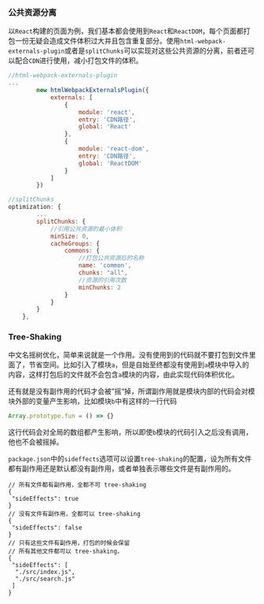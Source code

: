 ### 公共资源分离

以`React`构建的页面为例，我们基本都会使用到`React`和`ReactDOM`，每个页面都打包一份无疑会造成文件体积过大并且包含重复部分。使用`html-webpack-externals-plugin`或者是`splitChunks`可以实现对这些公共资源的分离，前者还可以配合`CDN`进行使用，减小打包文件的体积。

```js
//html-webpack-externals-plugin
...
        new htmlWebpackExternalsPlugin({
            externals: [
                {
                    module: 'react',
                    entry: 'CDN路径',
                    global: 'React'
                },
                {
                    module: 'react-dom',
                    entry: 'CDN路径',
                    global: 'ReactDOM'
                }
            ]
        })
```

```js
//splitChunks
optimization: {
        ...
        splitChunks: {
            //引用公共资源的最小体积
            minSize: 0,
            cacheGroups: {
                commons: {
                    //打包公共资源后的名称
                    name: 'common',
                    chunks: "all",
                    //资源的引用次数
                    minChunks: 2
                }
            }
        }
    },
```

### Tree-Shaking

中文名摇树优化，简单来说就是一个作用。没有使用到的代码就不要打包到文件里面了，节省空间。比如引入了模块`a`，但是自始至终都没有使用到`a`模块中导入的内容，这样打包后的文件就不会包含`a`模块的内容，由此实现代码体积优化。

还有就是没有副作用的代码才会被”摇“掉，所谓副作用就是模块内部的代码会对模块外部的变量产生影响，比如模块`b`中有这样的一行代码

```js
Array.prototype.fun = () => {}
```

这行代码会对全局的数组都产生影响，所以即使`b`模块的代码引入之后没有调用，他也不会被摇掉。

`package.json`中的`sideffects`选项可以设置`tree-shaking`的配置，设为所有文件都有副作用还是默认都没有副作用，或者单独表示哪些文件是有副作用的。

```
// 所有文件都有副作用，全都不可 tree-shaking
{
 "sideEffects": true
}
// 没有文件有副作用，全都可以 tree-shaking
{
 "sideEffects": false
}
// 只有这些文件有副作用，打包的时候会保留
// 所有其他文件都可以 tree-shaking，
{
 "sideEffects": [
  "./src/index.js",
  "./src/search.js"
 ]
}
```

